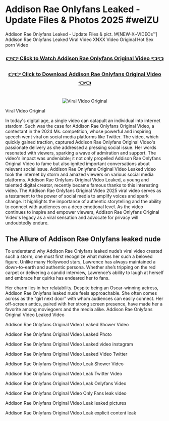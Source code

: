 # Addison Rae Onlyfans Leaked - Update Files & Photos 2025 #weIZU

Addison Rae Onlyfans Leaked - Update Files & pict. !#[NEW-X~VIDEOs™] Addison Rae Onlyfans Leaked Viral Video XNXX Video Original Hot Sex porn Video
<br>
<div align="center">
<h3><a href="https://links2leaks.com?utm_source=addisonrae&utm_medium=gitlong" rel="nofollow">👉👉 Click to Watch Addison Rae Onlyfans Original Video 👈👈</a></h3>
<h3><a href="https://links2leaks.com?utm_source=addisonrae&utm_medium=gitlong" rel="nofollow">👉👉 Click to Download Addison Rae Onlyfans Original Video 👈👈</a></h3>
<br>
<a href="https://links2leaks.com?utm_source=addisonrae&utm_medium=gitlong" rel="nofollow"><img src="https://i.ibb.co/Gkj2r4b/banner.png" alt="Viral Video Original" style="max-width: 100%; display: inline-block;" data-target="animated-image.originalImage"></a>
</div>

Viral Video Original

In today's digital age, a single video can catapult an individual into internet stardom. Such was the case for Addison Rae Onlyfans Original Video, a contestant in the 2024 Ms. competition, whose powerful and inspiring speech went viral on social media platforms like Twitter.
The video, which quickly gained traction, captured Addison Rae Onlyfans Original Video's passionate delivery as she addressed a pressing social issue. Her words resonated with viewers, sparking a wave of admiration and support. The video's impact was undeniable; it not only propelled Addison Rae Onlyfans Original Video to fame but also ignited important conversations about relevant social issue.
Addison Rae Onlyfans Original Video Leaked video took the internet by storm and amazed viewers on various social media platforms. Addison Rae Onlyfans Original Video Leaked, a young and talented digital creator, recently became famous thanks to this interesting video.
The Addison Rae Onlyfans Original Video 2025 viral video serves as a testament to the power of social media to amplify voices and spark change. It highlights the importance of authentic storytelling and the ability to connect with audiences on a deep emotional level. As the video continues to inspire and empower viewers, Addison Rae Onlyfans Original Video's legacy as a viral sensation and advocate for privacy will undoubtedly endure.

<h2>The Allure of Addison Rae Onlyfans leaked nude</h2>


To understand why Addison Rae Onlyfans leaked nude’s viral video created such a storm, one must first recognize what makes her such a beloved figure. Unlike many Hollywood stars, Lawrence has always maintained a down-to-earth and authentic persona. Whether she’s tripping on the red carpet or delivering a candid interview, Lawrence’s ability to laugh at herself and embrace her quirks has endeared her to fans.

Her charm lies in her relatability. Despite being an Oscar-winning actress, Addison Rae Onlyfans leaked nude feels approachable. She often comes across as the "girl next door" with whom audiences can easily connect. Her off-screen antics, paired with her strong screen presence, have made her a favorite among moviegoers and the media alike.
Addison Rae Onlyfans Original Video Leaked Video

Addison Rae Onlyfans Original Video Leaked Shower Video

Addison Rae Onlyfans Original Video Leaked Photo

Addison Rae Onlyfans Original Video Leaked video instagram

Addison Rae Onlyfans Original Video Leaked Video Twitter

Addison Rae Onlyfans Original Video Leak Shower Video

Addison Rae Onlyfans Original Video Leak Twitter Video

Addison Rae Onlyfans Original Video Leak Onlyfans Video

Addison Rae Onlyfans Original Video Only Fans leak video

Addison Rae Onlyfans Original Video Leak leaked pictures

Addison Rae Onlyfans Original Video Leak explicit content leak